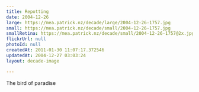 ```yaml
---
title: Repotting
date: 2004-12-26
large: https://mea.patrick.nz/decade/large/2004-12-26-1757.jpg
small: https://mea.patrick.nz/decade/small/2004-12-26-1757.jpg
smallRetina: https://mea.patrick.nz/decade/small/2004-12-26-1757@2x.jpg
flickrUrl: null
photoId: null
createdAt: 2011-01-30 11:07:17.372546
updatedAt: 2004-12-27 03:03:24
layout: decade-image

---
```

The bird of paradise
